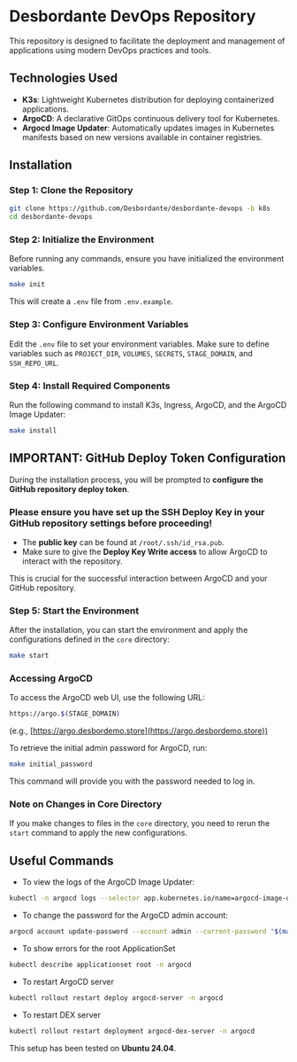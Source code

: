 # Desbordante DevOps Repository

This repository is designed to facilitate the deployment and management of
applications using modern DevOps practices and tools.

## Technologies Used

- **K3s**: Lightweight Kubernetes distribution for deploying containerized applications.
- **ArgoCD**: A declarative GitOps continuous delivery tool for Kubernetes.
- **Argocd Image Updater**: Automatically updates images in Kubernetes manifests based on new versions available in
  container registries.

## Installation

### Step 1: Clone the Repository

```bash
git clone https://github.com/Desbordante/desbordante-devops -b k8s
cd desbordante-devops
```

### Step 2: Initialize the Environment

Before running any commands, ensure you have initialized the environment variables.

```bash
make init
```

This will create a `.env` file from `.env.example`.

### Step 3: Configure Environment Variables

Edit the `.env` file to set your environment variables. Make sure to define variables such
as `PROJECT_DIR`, `VOLUMES`, `SECRETS`, `STAGE_DOMAIN`, and `SSH_REPO_URL`.

### Step 4: Install Required Components

Run the following command to install K3s, Ingress, ArgoCD, and the ArgoCD Image Updater:

```bash
make install
```

## **IMPORTANT: GitHub Deploy Token Configuration**

During the installation process, you will be prompted to **configure the GitHub repository deploy token**.

### **Please ensure you have set up the SSH Deploy Key in your GitHub repository settings before proceeding!**

- The **public key** can be found at `/root/.ssh/id_rsa.pub`.
- Make sure to give the **Deploy Key Write access** to allow ArgoCD to interact with the repository.

This is crucial for the successful interaction between ArgoCD and your GitHub repository.


### Step 5: Start the Environment

After the installation, you can start the environment and apply the configurations defined in the `core` directory:

```bash
make start
```

### Accessing ArgoCD

To access the ArgoCD web UI, use the following URL:

```bash
https://argo.$(STAGE_DOMAIN)
```
(e.g., [https://argo.desbordemo.store](https://argo.desbordemo.store))

To retrieve the initial admin password for ArgoCD, run:

```bash
make initial_password
```

This command will provide you with the password needed to log in.

### Note on Changes in Core Directory

If you make changes to files in the `core` directory, you need to rerun the `start` command to apply the new
configurations.

## Useful Commands

- To view the logs of the ArgoCD Image Updater:

```bash
kubectl -n argocd logs --selector app.kubernetes.io/name=argocd-image-updater --follow
```

- To change the password for the ArgoCD admin account:

```bash
argocd account update-password --account admin --current-password "$(make initial_password)" --new-password 123456789
```

- To show errors for the root ApplicationSet
```bash
kubectl describe applicationset root -n argocd
```

- To restart ArgoCD server
```bash
kubectl rollout restart deploy argocd-server -n argocd
```

- To restart DEX server
```bash
kubectl rollout restart deployment argocd-dex-server -n argocd
```

This setup has been tested on **Ubuntu 24.04**.
